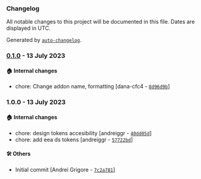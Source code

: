 ### Changelog

All notable changes to this project will be documented in this file. Dates are displayed in UTC.

Generated by [`auto-changelog`](https://github.com/CookPete/auto-changelog).

### [0.1.0](https://github.com/eea/volto-design-tokens/compare/1.0.0...0.1.0) - 13 July 2023

#### :house: Internal changes

- chore: Change addon name, formatting [dana-cfc4 - [`8d96d9b`](https://github.com/eea/volto-design-tokens/commit/8d96d9bb5614db5695372e9e6cfff4ab195689ef)]

### 1.0.0 - 13 July 2023

#### :house: Internal changes

- chore: design tokens accesibility [andreiggr - [`40dd05d`](https://github.com/eea/volto-design-tokens/commit/40dd05d6c33a839b32c1aac6a6cb157e786d6f08)]
- chore: add eea ds tokens [andreiggr - [`57722bd`](https://github.com/eea/volto-design-tokens/commit/57722bdc91149b7656f4776917af5ad15505b7de)]

#### :hammer_and_wrench: Others

- Initial commit [Andrei Grigore - [`7c2a781`](https://github.com/eea/volto-design-tokens/commit/7c2a78154a5adf5b06dffb422c53aea7cc2e0adb)]
